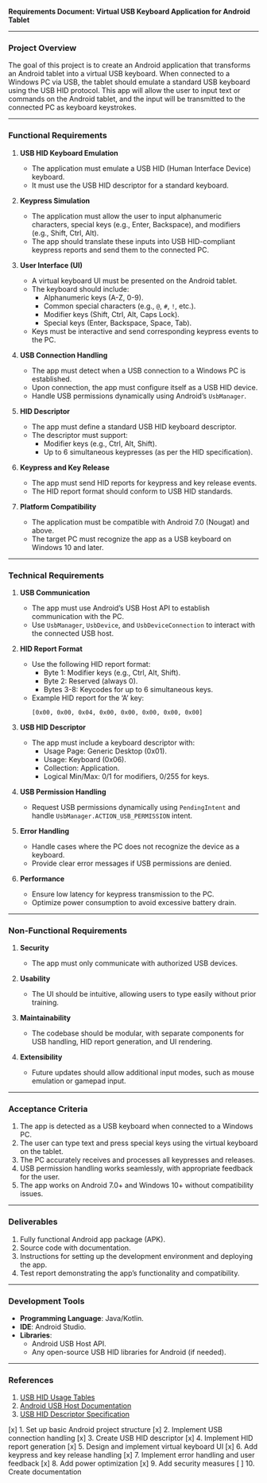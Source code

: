 **Requirements Document: Virtual USB Keyboard Application for Android Tablet**

---

### **Project Overview**

The goal of this project is to create an Android application that transforms an Android tablet into a virtual USB keyboard. When connected to a Windows PC via USB, the tablet should emulate a standard USB keyboard using the USB HID protocol. This app will allow the user to input text or commands on the Android tablet, and the input will be transmitted to the connected PC as keyboard keystrokes.

---

### **Functional Requirements**

1. **USB HID Keyboard Emulation**
   - The application must emulate a USB HID (Human Interface Device) keyboard.
   - It must use the USB HID descriptor for a standard keyboard.

2. **Keypress Simulation**
   - The application must allow the user to input alphanumeric characters, special keys (e.g., Enter, Backspace), and modifiers (e.g., Shift, Ctrl, Alt).
   - The app should translate these inputs into USB HID-compliant keypress reports and send them to the connected PC.

3. **User Interface (UI)**
   - A virtual keyboard UI must be presented on the Android tablet.
   - The keyboard should include:
     - Alphanumeric keys (A-Z, 0-9).
     - Common special characters (e.g., `@`, `#`, `!`, etc.).
     - Modifier keys (Shift, Ctrl, Alt, Caps Lock).
     - Special keys (Enter, Backspace, Space, Tab).
   - Keys must be interactive and send corresponding keypress events to the PC.

4. **USB Connection Handling**
   - The app must detect when a USB connection to a Windows PC is established.
   - Upon connection, the app must configure itself as a USB HID device.
   - Handle USB permissions dynamically using Android’s `UsbManager`.

5. **HID Descriptor**
   - The app must define a standard USB HID keyboard descriptor.
   - The descriptor must support:
     - Modifier keys (e.g., Ctrl, Alt, Shift).
     - Up to 6 simultaneous keypresses (as per the HID specification).

6. **Keypress and Key Release**
   - The app must send HID reports for keypress and key release events.
   - The HID report format should conform to USB HID standards.

7. **Platform Compatibility**
   - The application must be compatible with Android 7.0 (Nougat) and above.
   - The target PC must recognize the app as a USB keyboard on Windows 10 and later.

---

### **Technical Requirements**

1. **USB Communication**
   - The app must use Android’s USB Host API to establish communication with the PC.
   - Use `UsbManager`, `UsbDevice`, and `UsbDeviceConnection` to interact with the connected USB host.

2. **HID Report Format**
   - Use the following HID report format:
     - Byte 1: Modifier keys (e.g., Ctrl, Alt, Shift).
     - Byte 2: Reserved (always 0).
     - Bytes 3-8: Keycodes for up to 6 simultaneous keys.
   - Example HID report for the ‘A’ key:
     ```
     [0x00, 0x00, 0x04, 0x00, 0x00, 0x00, 0x00, 0x00]
     ```

3. **USB HID Descriptor**
   - The app must include a keyboard descriptor with:
     - Usage Page: Generic Desktop (0x01).
     - Usage: Keyboard (0x06).
     - Collection: Application.
     - Logical Min/Max: 0/1 for modifiers, 0/255 for keys.

4. **USB Permission Handling**
   - Request USB permissions dynamically using `PendingIntent` and handle `UsbManager.ACTION_USB_PERMISSION` intent.

5. **Error Handling**
   - Handle cases where the PC does not recognize the device as a keyboard.
   - Provide clear error messages if USB permissions are denied.

6. **Performance**
   - Ensure low latency for keypress transmission to the PC.
   - Optimize power consumption to avoid excessive battery drain.

---

### **Non-Functional Requirements**

1. **Security**
   - The app must only communicate with authorized USB devices.

2. **Usability**
   - The UI should be intuitive, allowing users to type easily without prior training.

3. **Maintainability**
   - The codebase should be modular, with separate components for USB handling, HID report generation, and UI rendering.

4. **Extensibility**
   - Future updates should allow additional input modes, such as mouse emulation or gamepad input.

---

### **Acceptance Criteria**

1. The app is detected as a USB keyboard when connected to a Windows PC.
2. The user can type text and press special keys using the virtual keyboard on the tablet.
3. The PC accurately receives and processes all keypresses and releases.
4. USB permission handling works seamlessly, with appropriate feedback for the user.
5. The app works on Android 7.0+ and Windows 10+ without compatibility issues.

---

### **Deliverables**

1. Fully functional Android app package (APK).
2. Source code with documentation.
3. Instructions for setting up the development environment and deploying the app.
4. Test report demonstrating the app’s functionality and compatibility.

---

### **Development Tools**

- **Programming Language**: Java/Kotlin.
- **IDE**: Android Studio.
- **Libraries**:
  - Android USB Host API.
  - Any open-source USB HID libraries for Android (if needed).

---

### **References**

1. [USB HID Usage Tables](https://usb.org/document-library/hid-usage-tables-122)
2. [Android USB Host Documentation](https://developer.android.com/guide/topics/connectivity/usb/host)
3. [USB HID Descriptor Specification](https://www.usb.org/sites/default/files/hid1_11.pdf)

[x] 1. Set up basic Android project structure
[x] 2. Implement USB connection handling
[x] 3. Create USB HID descriptor
[x] 4. Implement HID report generation
[x] 5. Design and implement virtual keyboard UI
[x] 6. Add keypress and key release handling
[x] 7. Implement error handling and user feedback
[x] 8. Add power optimization
[x] 9. Add security measures
[ ] 10. Create documentation
